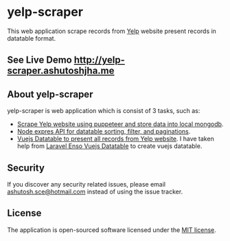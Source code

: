 # yelp-scraper

This web application scrape records from [Yelp](https://www.yelp.com/) website present records in datatable format.

## See Live Demo http://yelp-scraper.ashutoshjha.me

## About yelp-scraper
yelp-scraper is web application which is consist of 3 tasks, such as:

- [Scrape Yelp website using puppeteer and store data into local mongodb](https://github.com/ashutoshSce/yelp-scraper/tree/master/data-scraper).
- [Node expres API for datatable sorting, filter, and paginations](https://github.com/ashutoshSce/yelp-scraper/tree/master/api).
- [Vuejs Datatable to present all records from Yelp website](https://github.com/ashutoshSce/yelp-scraper/tree/master/view). 
I have taken help from  [Laravel Enso Vuejs Datatable](https://github.com/laravel-enso/VueDatatable) to create vuejs datatable.


## Security
If you discover any security related issues, please email ashutosh.sce@hotmail.com instead of using the issue tracker.

## License
The application is open-sourced software licensed under the [MIT license](http://opensource.org/licenses/MIT).